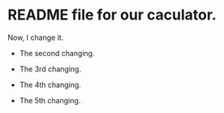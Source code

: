 # README file for our caculator.

Now, I change it.

* The second changing.

* The 3rd changing.

* The 4th changing.

* The 5th changing.